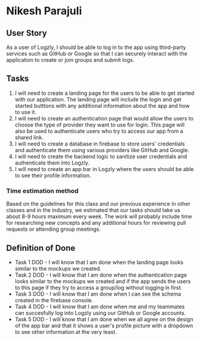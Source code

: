 # Nikesh Parajuli

## User Story

As a user of Logzly, I should be able to log in to the app using third-party services such as GitHub or Google so that I can securely interact with the application to create or join groups and submit logs.

## Tasks

1. I will need to create a landing page for the users to be able to get started with our application. The landing page will include the login and get started butttons with any additional information about the app and how to use it.
2. I will need to create an authentication page that would allow the users to choose the type of provider they want to use for login. This page will also be used to authenticate users who try to access our app from a shared link.
3. I will need to create a database in firebase to store users' credentials and authenticate them using various providers like GitHub and Google.
4. I will need to create the backend logic to sanitize user credentials and authenticate them into Logzly.
5. I will need to create an app bar in Logzly where the users should be able to see their profile information.

### Time estimation method

Based on the guidelines for this class and our previous experience in other classes and in the industry, we estimated that our tasks should take us about 8-9 hours maximum every week. The work will probably include time for researching new concepts and any additional hours for reviewing pull requests or attending group meetings.

## Definition of Done

- Task 1 DOD - I will know that I am done when the landing page looks similar to the mockups we created.
- Task 2 DOD - I will know that I am done when the authentication page looks similar to the mockups we created and if the app sends the users to this page if they try to access a group/log without logging in first.
- Task 3 DOD - I will know that I am done when I can see the schema created in the firebase console.
- Task 4 DOD - I will know that I am done when me and my teammates can succesfully log into Logzly using our GitHub or Google accounts.
- Task 5 DOD - I will know that I am done when we all agree on the design of the app bar and that it shows a user's profile picture with a dropdown to see other information at the very least.
